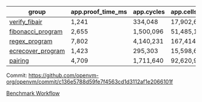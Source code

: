 | group | app.proof_time_ms | app.cycles | app.cells_used | leaf.proof_time_ms | leaf.cycles | leaf.cells_used |
| -- | -- | -- | -- | -- | -- | -- |
| [verify_fibair](https://github.com/openvm-org/openvm/blob/benchmark-results/benchmarks/verify_fibair-c136e5788d59fe7f4563cd1d3112af1e2066101f.md) | 1,241 |  334,048 |  17,902,648 |- | - | - |
| [fibonacci_program](https://github.com/openvm-org/openvm/blob/benchmark-results/benchmarks/fibonacci-c136e5788d59fe7f4563cd1d3112af1e2066101f.md) | 2,655 |  1,500,096 |  51,485,167 | 3,876 |  1,262,850 |  70,215,389 |
| [regex_program](https://github.com/openvm-org/openvm/blob/benchmark-results/benchmarks/regex-c136e5788d59fe7f4563cd1d3112af1e2066101f.md) | 7,802 |  4,140,231 |  167,414,951 | 14,995 |  3,981,503 |  304,467,190 |
| [ecrecover_program](https://github.com/openvm-org/openvm/blob/benchmark-results/benchmarks/ecrecover-c136e5788d59fe7f4563cd1d3112af1e2066101f.md) | 1,423 |  295,303 |  15,598,665 | 13,080 |  2,990,628 |  244,743,075 |
| [pairing](https://github.com/openvm-org/openvm/blob/benchmark-results/benchmarks/pairing-c136e5788d59fe7f4563cd1d3112af1e2066101f.md) | 4,709 |  1,711,640 |  92,620,923 | 14,105 |  3,305,889 |  275,729,935 |


Commit: https://github.com/openvm-org/openvm/commit/c136e5788d59fe7f4563cd1d3112af1e2066101f

[Benchmark Workflow](https://github.com/openvm-org/openvm/actions/runs/13975194689)
